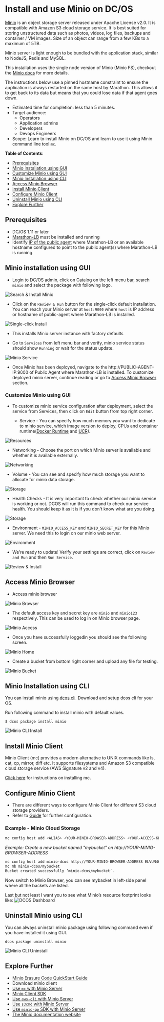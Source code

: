 # Install and use Minio on DC/OS

[Minio](https://minio.io) is an object storage server released under Apache License v2.0. It is compatible with Amazon S3 cloud storage service. It is best suited for storing unstructured data such as photos, videos, log files, backups and container / VM images. Size of an object can range from a few KBs to a maximum of 5TB.

Minio server is light enough to be bundled with the application stack, similar to NodeJS, Redis and MySQL.

This installation uses the single node version of Minio (Minio FS), checkout the [Minio docs](https://docs.minio.io) for more details.

The instructions below use a pinned hostname constraint to ensure the application is always restarted on the same host by Marathon. This allows it to get back to its data but means that you could lose data if that agent goes down.

- Estimated time for completion: less than 5 minutes.
- Target audience:
    - Operators
    - Application admins
    - Developers
    - Devops Engineers
- Scope: Learn to install Minio on DC/OS and learn to use it using Minio command line tool `mc`.

**Table of Contents**:

- [Prerequisites](#prerequisites)
- [Minio Installation using GUI](#minio-installation-using-gui)
- [Customize Minio using GUI](#customize-minio-using-gui)
- [Minio Installation using CLI](#minio-installation-using-cli)
- [Access Minio Browser](#access-minio-browser)
- [Install Minio Client](#install-minio-client)
- [Configure Minio Client](#configure-minio-client)
- [Uninstall Minio using CLI](#uninstall-minio-using-cli)
- [Explore Further](#explore-further)

## Prerequisites

- DC/OS 1.11 or later
- [Marathon-LB](https://docs.mesosphere.com/services/marathon-lb/) must be installed and running
- Identify [IP of the public agent](https://docs.mesosphere.com/1.11/administering-clusters/locate-public-agent/) where Marathon-LB or an available hostname configured to point to the public agent(s) where Marathon-LB is running.

## Minio installation using GUI

- Login to DC/OS admin, click on Catalog on the left menu bar, search `minio` and select the package with following logo.

![Search & Install Minio](img/search-install.png)

- Click on the `Review & Run` button for the single-click default installation. You can reach your Minio server at `host:9000` where `host` is IP address or hostname of public-agent where Marathon-LB is installed.

![Single-click Install](img/minio-package-install-oneclick.png)

- This installs Minio server instance with factory defaults

- Go to `Services` from left menu bar and verify, minio service status should show `Running` or wait for the status update.

![Minio Service](img/minio-service.png)

- Once Minio has been deployed, navigate to the http://PUBLIC-AGENT-IP:9000 of Public Agent where Marathon-LB is installed. To customize deployed minio server, continue reading or go to [Access Minio Browser](#access-minio-browser) section.

### Customize Minio using GUI

- To customize minio service configuration after deployment, select the service from Services, then click on `Edit` button from top right corner.

  - Service - You can specify how much memory you want to dedicate to minio service, which image version to deploy, CPUs and container runtime([Docker Runtime](https://docs.mesosphere.com/1.11/deploying-services/containerizers/docker-containerizer/) and [UCR](https://docs.mesosphere.com/1.11/deploying-services/containerizers/ucr/)).

![Resources](img/config-service.png)

  - Networking - Choose the port on which Minio server is available and whether it is available externally.
  
![Networking](img/config-network.png)

  - Volume - You can see and specify how much storage you want to allocate for minio data storage.
  
![Storage](img/config-volume-size.png)

  - Health Checks - It is very important to check whether our minio service is working or not. DCOS will run this command to check our service health. You should keep it as it is if you don't know what are you doing.
  
![Storage](img/config-healthcheck.png)

  - Environment - `MINIO_ACCESS_KEY` and `MINIO_SECRET_KEY` for this Minio server. We need this to login on our minio web server.
  
![Environment](img/config-environment.png)


  - We're ready to update! Verify your settings are correct, click on `Review and Run` and then `Run Service`.

![Review & Install](img/config-review-1.png)

## Access Minio Browser
- Access minio browser

![Minio Browser](img/minio-browser.png)

- The default access key and secret key are `minio` and `minio123` respectively. This can be used to log in on Minio browser page.

![Minio Access](img/minio-access.png)

- Once you have successfully loggedin you should see the following screen.

![Minio Home](img/minio-home.png)

- Create a bucket from bottom right corner and upload any file for testing.

![Minio Bucket](img/minio-file.png)

## Minio Installation using CLI

You can install minio using [dcos cli](https://docs.mesosphere.com/1.11/cli/). Download and setup dcos cli for your OS.

Run following command to install minio with default values.

```
$ dcos package install minio
```

![Minio CLI Install](img/minio-cli-install.png)

## Install Minio Client

Minio Client (mc) provides a modern alternative to UNIX commands like ls, cat, cp, mirror, diff etc. It supports filesystems and Amazon S3 compatible cloud storage service (AWS Signature v2 and v4).

[Click here](https://minio.io/downloads.html#download-client) for instructions on installing mc.

## Configure Minio Client

- There are different ways to configure Minio Client for different S3 cloud storage providers.
- Refer to [Guide](https://docs.minio.io/docs/minio-client-complete-guide) for further configuration.

### Example - Minio Cloud Storage

```sh
mc config host add <ALIAS> <YOUR-MINIO-BROWSER-ADDRESS> <YOUR-ACCESS-KEY> <YOUR-SECRET-KEY> <API-SIGNATURE>(optional)
```

*Example: Create a new bucket named "mybucket" on http://YOUR-MINIO-BROWSER-ADDRESS*

```sh
mc config host add minio-dcos http://YOUR-MINIO-BROWSER-ADDRESS ELVUN4CWOAIRWOT2AO9D 4e6CIFtWW1/YI91Pd6FONRJgssKiFO2Ea1d5fDwp S3v4
mc mb minio-dcos/mybucket
Bucket created successfully ‘minio-dcos/mybucket’.
```
Now switch to Minio Browser, you can see mybacket in left-side panel where all the backets are listed.

Last but not least I want you to see what Minio’s resource footprint looks like:
![DCOS Dashboard](img/dcos-dashboard.png)

## Uninstall Minio using CLI

You can always uninstall minio package using following command even if you have installed it using GUI.

```
dcos package uninstall minio
```

![Minio CLI Uninstall](img/minio-cli-uninstall.png)

## Explore Further
- [Minio Erasure Code QuickStart Guide](https://docs.minio.io/docs/minio-erasure-code-quickstart-guide)
- Download minio client
- [Use `mc` with Minio Server](https://docs.minio.io/docs/minio-client-quickstart-guide)
- [Minio Client SDK](https://docs.minio.io/categories/17)
- [Use `aws-cli` with Minio Server](https://docs.minio.io/docs/aws-cli-with-minio)
- [Use `s3cmd` with Minio Server](https://docs.minio.io/docs/s3cmd-with-minio)
- [Use `minio-go` SDK with Minio Server](https://docs.minio.io/docs/golang-client-quickstart-guide)
- [The Minio documentation website](https://docs.minio.io)
